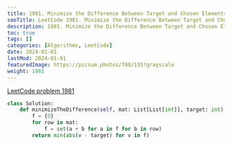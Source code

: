 ```yaml
---
title: 1981. Minimize the Difference Between Target and Chosen Elements
seoTitle: LeetCode 1981. Minimize the Difference Between Target and Chosen Elements | Python solution and explanation
description: 1981. Minimize the Difference Between Target and Chosen Elements
toc: true
tags: []
categories: [Algorithms, LeetCode]
date: 2024-01-01
lastMod: 2024-01-01
featuredImage: https://picsum.photos/700/155?grayscale
weight: 1981
---
```


[LeetCode problem 1981](https://leetcode.com/problems/minimize-the-difference-between-target-and-chosen-elements/)

```python
class Solution:
    def minimizeTheDifference(self, mat: List[List[int]], target: int) -> int:
        f = {0}
        for row in mat:
            f = set(a + b for a in f for b in row)
        return min(abs(v - target) for v in f)

```
